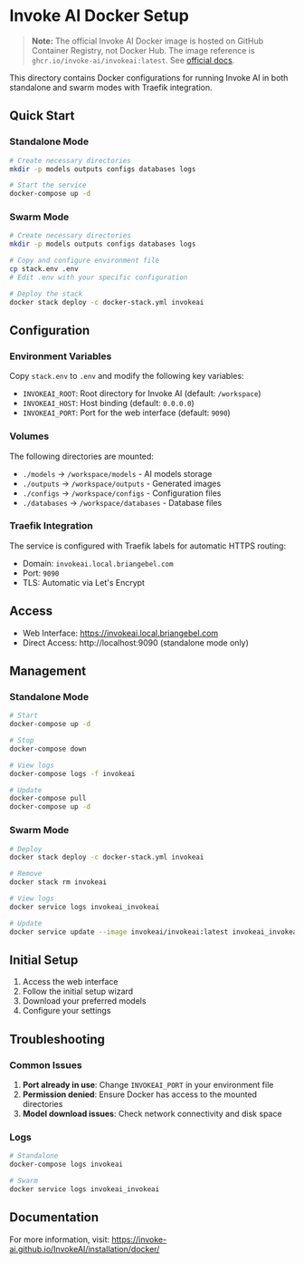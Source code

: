 # Invoke AI Docker Setup

> **Note:** The official Invoke AI Docker image is hosted on GitHub Container Registry, not Docker Hub. The image reference is `ghcr.io/invoke-ai/invokeai:latest`. See [official docs](https://invoke-ai.github.io/InvokeAI/installation/docker/#tldr).

This directory contains Docker configurations for running Invoke AI in both standalone and swarm modes with Traefik integration.

## Quick Start

### Standalone Mode
```bash
# Create necessary directories
mkdir -p models outputs configs databases logs

# Start the service
docker-compose up -d
```

### Swarm Mode
```bash
# Create necessary directories
mkdir -p models outputs configs databases logs

# Copy and configure environment file
cp stack.env .env
# Edit .env with your specific configuration

# Deploy the stack
docker stack deploy -c docker-stack.yml invokeai
```

## Configuration

### Environment Variables
Copy `stack.env` to `.env` and modify the following key variables:

- `INVOKEAI_ROOT`: Root directory for Invoke AI (default: `/workspace`)
- `INVOKEAI_HOST`: Host binding (default: `0.0.0.0`)
- `INVOKEAI_PORT`: Port for the web interface (default: `9090`)

### Volumes
The following directories are mounted:
- `./models` → `/workspace/models` - AI models storage
- `./outputs` → `/workspace/outputs` - Generated images
- `./configs` → `/workspace/configs` - Configuration files
- `./databases` → `/workspace/databases` - Database files

### Traefik Integration
The service is configured with Traefik labels for automatic HTTPS routing:
- Domain: `invokeai.local.briangebel.com`
- Port: `9090`
- TLS: Automatic via Let's Encrypt

## Access
- Web Interface: https://invokeai.local.briangebel.com
- Direct Access: http://localhost:9090 (standalone mode only)

## Management

### Standalone Mode
```bash
# Start
docker-compose up -d

# Stop
docker-compose down

# View logs
docker-compose logs -f invokeai

# Update
docker-compose pull
docker-compose up -d
```

### Swarm Mode
```bash
# Deploy
docker stack deploy -c docker-stack.yml invokeai

# Remove
docker stack rm invokeai

# View logs
docker service logs invokeai_invokeai

# Update
docker service update --image invokeai/invokeai:latest invokeai_invokeai
```

## Initial Setup
1. Access the web interface
2. Follow the initial setup wizard
3. Download your preferred models
4. Configure your settings

## Troubleshooting

### Common Issues
1. **Port already in use**: Change `INVOKEAI_PORT` in your environment file
2. **Permission denied**: Ensure Docker has access to the mounted directories
3. **Model download issues**: Check network connectivity and disk space

### Logs
```bash
# Standalone
docker-compose logs invokeai

# Swarm
docker service logs invokeai_invokeai
```

## Documentation
For more information, visit: https://invoke-ai.github.io/InvokeAI/installation/docker/